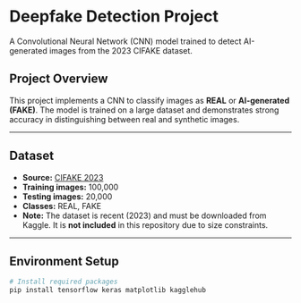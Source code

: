 # Deepfake Detection Project

A Convolutional Neural Network (CNN) model trained to detect AI-generated images from the 2023 CIFAKE dataset.

## Project Overview

This project implements a CNN to classify images as **REAL** or **AI-generated (FAKE)**. The model is trained on a large dataset and demonstrates strong accuracy in distinguishing between real and synthetic images.

---

## Dataset

- **Source:** [CIFAKE 2023](https://www.kaggle.com/birdy654/cifake-real-and-ai-generated-synthetic-images)  
- **Training images:** 100,000  
- **Testing images:** 20,000  
- **Classes:** REAL, FAKE  
- **Note:** The dataset is recent (2023) and must be downloaded from Kaggle. It is **not included** in this repository due to size constraints.  

---

## Environment Setup

```bash
# Install required packages
pip install tensorflow keras matplotlib kagglehub
